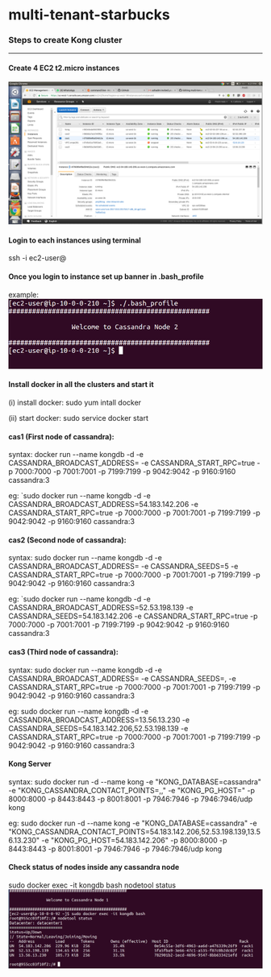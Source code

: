 # multi-tenant-starbucks

### Steps to create Kong cluster
***

#### Create 4 EC2 t2.micro instances
![alt tag](https://github.com/azhadm/multi-tenant-starbucks/blob/master/KongSteps/Step1proj.png)

#### Login to each instances using terminal
ssh -i <key> ec2-user@<ip address>

#### Once you login to instance set up banner in .bash_profile
example:
![alt tag](https://github.com/azhadm/multi-tenant-starbucks/blob/master/KongSteps/proj:%20banner.png)


#### Install docker in all the clusters and start it
(i) install docker:
      sudo yum intall docker
      
(ii) start docker:
      sudo service docker start  
      
#### cas1 (First node of cassandra):
syntax:
docker run --name kongdb -d -e CASSANDRA_BROADCAST_ADDRESS=<ip of cas1> -e CASSANDRA_START_RPC=true -p 7000:7000 -p 7001:7001 -p 7199:7199 -p  9042:9042 -p 9160:9160 cassandra:3


eg: 
`sudo docker run --name kongdb -d -e CASSANDRA_BROADCAST_ADDRESS=54.183.142.206 -e CASSANDRA_START_RPC=true -p 7000:7000 -p 7001:7001 -p 7199:7199 -p  9042:9042 -p 9160:9160 cassandra:3

#### cas2 (Second node of cassandra):
syntax:
sudo docker run --name kongdb -d -e CASSANDRA_BROADCAST_ADDRESS=<ip of cas2> -e CASSANDRA_SEEDS=5<ip of cas1> -e CASSANDRA_START_RPC=true -p 7000:7000 -p 7001:7001 -p 7199:7199 -p 9042:9042 -p 9160:9160 cassandra:3


eg:
`sudo docker run --name kongdb -d -e CASSANDRA_BROADCAST_ADDRESS=52.53.198.139 -e CASSANDRA_SEEDS=54.183.142.206 -e CASSANDRA_START_RPC=true -p 7000:7000 -p 7001:7001 -p 7199:7199 -p 9042:9042 -p 9160:9160 cassandra:3

#### cas3 (Third node of cassandra):
syntax:
sudo docker run --name kongdb -d -e CASSANDRA_BROADCAST_ADDRESS=<ip of cas3> -e CASSANDRA_SEEDS=<ip of cas1>,<ip of cas2> -e CASSANDRA_START_RPC=true -p 7000:7000 -p 7001:7001 -p 7199:7199 -p 9042:9042 -p 9160:9160 cassandra:3


eg:
sudo docker run --name kongdb -d -e CASSANDRA_BROADCAST_ADDRESS=13.56.13.230 -e CASSANDRA_SEEDS=54.183.142.206,52.53.198.139 -e CASSANDRA_START_RPC=true -p 7000:7000 -p 7001:7001 -p 7199:7199 -p 9042:9042 -p 9160:9160 cassandra:3

#### Kong Server
syntax:
sudo docker run -d --name kong -e "KONG_DATABASE=cassandra" -e "KONG_CASSANDRA_CONTACT_POINTS=<ip of cas1>,<ip of cas2>,<ip of cas3>" -e "KONG_PG_HOST=<ip of cas1>" -p 8000:8000 -p 8443:8443 -p 8001:8001 -p 7946:7946 -p 7946:7946/udp kong 


eg:
sudo docker run -d --name kong -e "KONG_DATABASE=cassandra" -e "KONG_CASSANDRA_CONTACT_POINTS=54.183.142.206,52.53.198.139,13.56.13.230" -e "KONG_PG_HOST=54.183.142.206" -p 8000:8000 -p 8443:8443 -p 8001:8001 -p 7946:7946 -p 7946:7946/udp kong

#### Check status of nodes inside any cassandra node
sudo docker exec -it kongdb bash
nodetool status
![alt tag](https://github.com/azhadm/multi-tenant-starbucks/blob/master/KongSteps/proj:nodestatus.png)
